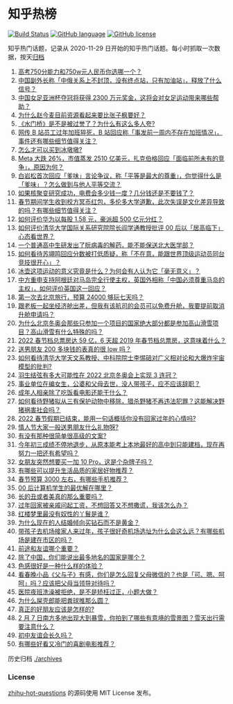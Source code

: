 # 知乎热榜
[![Build Status](https://github.com/ToWeLong/zhihu-hot-questions/workflows/CI/badge.svg)](https://github.com/ToWeLong/zhihu-hot-questions/actions)
[![GitHub language](https://img.shields.io/badge/language-golang-orange.svg)](https://golang.org/)
[![GitHub license](https://img.shields.io/github/license/ToWeLong/zhihu-hot-questions)](https://github.com/ToWeLong/zhihu-hot-questions/blob/main/LICENSE)

知乎热门话题，记录从 2020-11-29 日开始的知乎热门话题。每小时抓取一次数据，按天[归档](./archives)

<!-- BEGIN -->

1. [高考750分能力和750w元人民币你选哪一个？](https://www.zhihu.com/question/435438184)
1. [中国副外长称「中俄关系上不封顶，没有终点站，只有加油站」，释放了什么信号？](https://www.zhihu.com/question/514901998)
1. [中国女足亚洲杯夺冠将获得 2300 万元奖金，这将会对女足运动带来哪些帮助？](https://www.zhihu.com/question/515081138)
1. [为什么赵今麦目前资源看起来要比张子枫要好？](https://www.zhihu.com/question/416545599)
1. [《水门桥》是不是被过誉了？为什么有这么多人夸?](https://www.zhihu.com/question/514510829)
1. [网传 B 站员工过年加班猝死，B 站回应称「事发前一周内不存在加班情况」，事件还有哪些细节值得关注？](https://www.zhihu.com/question/515158149)
1. [怎么才可以买到冰墩墩?](https://www.zhihu.com/question/514604507)
1. [Meta 大跌 26%，市值蒸发 2510 亿美元，扎克伯格回应「面临前所未有的竞争」，原因为何？](https://www.zhihu.com/question/514699514)
1. [白岩松首次回应「爹味」言论争议，称「平等是最大的尊重」，你觉得什么是「爹味」？怎么做到与他人平等交流？](https://www.zhihu.com/question/510223842)
1. [如果核聚变研究成功，电费会多少钱一度？几分钱还是不要钱了？](https://www.zhihu.com/question/514475583)
1. [春节期间学生收到校方冥币红包，多伦多大学道歉，此次失误是文化差异导致的吗？有哪些细节值得关注？](https://www.zhihu.com/question/515144569)
1. [如何评价华为以每股 1.58 元，豪派超 500 亿元分红？](https://www.zhihu.com/question/515155504)
1. [如何评价清华大学国际关系研究院院长阎学通教授批评 00 后以「居高临下」心态看世界？](https://www.zhihu.com/question/513049793)
1. [一个普通高中生研发出了朊病毒的解药，能不能保送北大医学部？](https://www.zhihu.com/question/514835531)
1. [如何看待苏翊鸣回应分数被打低质疑，称「不在意，能跟世界顶级运动员同台竞技很开心」？](https://www.zhihu.com/question/515173467)
1. [冰壶这项运动的意义究竟是什么？为何会有人认为它「毫无意义」？](https://www.zhihu.com/question/514707290)
1. [中方重申支持阿根廷对马岛完全行使主权，英国外相称「中国必须尊重马岛的主权」，如何评价英国这一回应？](https://www.zhihu.com/question/515199407)
1. [第一次去北京旅行，预算 24000 够玩七天吗？](https://www.zhihu.com/question/510336051)
1. [跟老板一起坐经济舱出差，但我有该航司的会员可以免费升舱，我要提前取消升舱申请吗？](https://www.zhihu.com/question/514680174)
1. [为什么北京冬奥会那些只参加一个项目的国家绝大部分都是参加高山滑雪项目？高山滑雪有什么特殊的吗？](https://www.zhihu.com/question/514758474)
1. [2022 春节档总票房达 59 亿，6 天超 2019 年春节档总票房，这意味着什么？](https://www.zhihu.com/question/515072734)
1. [送男朋友 200 多块钱的表真的很 low 吗？](https://www.zhihu.com/question/514247907)
1. [如何看待清华大学天文系教授、中科院院士李惕碚对广义相对论和大爆炸宇宙模型的批判?](https://www.zhihu.com/question/514832284)
1. [羽生结弦有多大可能性在 2022 北京冬奥会上实现 3 连冠？](https://www.zhihu.com/question/267354355)
1. [事业单位在编女生，公婆和父母去世，没人带孩子，应不应该辞职？](https://www.zhihu.com/question/514725117)
1. [成年人相亲除了吃饭看电影还能干什么？](https://www.zhihu.com/question/489057979)
1. [如何看待野猪拟从三有保护动物中移除，猎杀野猪不再违法犯罪？这能解决野猪祸害社会吗？](https://www.zhihu.com/question/505422000)
1. [2022 春节假期已结束，能用一句话概括你没有回家过年的心情吗?](https://www.zhihu.com/question/511417223)
1. [情人节大家一般送男朋友什么礼物呀?](https://www.zhihu.com/question/510292048)
1. [有没有那种很简单很高级的文案?](https://www.zhihu.com/question/501243639)
1. [今年初三成绩不停地退步，从原本能考上本地最好的高中到只能建档，现在再努力一把还有希望吗？](https://www.zhihu.com/question/514661587)
1. [女朋友突然想要买一加 10 Pro，这是个杂牌子吗？](https://www.zhihu.com/question/511403227)
1. [有哪些可以提升生活品质的家居好物推荐？](https://www.zhihu.com/question/496405726)
1. [春节预算 3000 左右，有哪些手机推荐？](https://www.zhihu.com/question/507873881)
1. [00 后计算机学生的最优解在哪里？](https://www.zhihu.com/question/509588859)
1. [长的丑或者美真的那么重要吗？](https://www.zhihu.com/question/515091596)
1. [过年回家被亲戚问起工资，不想回答又不想撒谎，我该怎么办？](https://www.zhihu.com/question/512738569)
1. [红楼梦里最没有奴性的丫鬟是谁？](https://www.zhihu.com/question/514005910)
1. [为什么现在的人结婚倾向买钻石而不是黄金？](https://www.zhihu.com/question/514583013)
1. [带孩子去机场接家人来过年，孩子很好奇机场选址为什么会这么远？有哪些机场是建在市区的吗？](https://www.zhihu.com/question/513646922)
1. [前途和友谊哪个重要？](https://www.zhihu.com/question/514573455)
1. [除了中国，你们能说出最多地名的国家是哪个？](https://www.zhihu.com/question/513825655)
1. [色感很好是一种什么样的体验？](https://www.zhihu.com/question/62347737)
1. [看春晚小品《父与子》有感，你们是怎么回复父母微信的？也是「可、嗯、呵呵」吗？应该把父母当领导对待吗？](https://www.zhihu.com/question/514235154)
1. [医院夜班洗澡被拒绝，是不是矫枉过正，小题大做？](https://www.zhihu.com/question/514151678)
1. [为什么屎壳郎能把粪球推那么圆？](https://www.zhihu.com/question/514694982)
1. [真正的好朋友应该是怎样的?](https://www.zhihu.com/question/277116821)
1. [2 月 7 日南方多地出现大到暴雪，你拍到了哪些有意境的雪景图？雪天出行需要注意什么？](https://www.zhihu.com/question/515140417)
1. [初中友谊会长久吗？](https://www.zhihu.com/question/514538384)
1. [有哪些好看又冷门的喜剧电影推荐？](https://www.zhihu.com/question/510361932)

<!-- END -->

历史归档 [./archives](./archives)


### License
[zhihu-hot-questions](https://github.com/towelong/zhihu-hot-questions) 的源码使用 MIT License 发布。